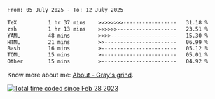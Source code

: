 <!--START_SECTION:waka-->

```txt
From: 05 July 2025 - To: 12 July 2025

TeX          1 hr 37 mins    >>>>>>>>-----------------   31.18 %
zsh          1 hr 13 mins    >>>>>>-------------------   23.51 %
YAML         48 mins         >>>>---------------------   15.30 %
HTML         21 mins         >>-----------------------   06.99 %
Bash         16 mins         >------------------------   05.12 %
TOML         15 mins         >------------------------   05.01 %
Other        15 mins         >------------------------   04.92 %
```

<!--END_SECTION:waka-->

<!-- [![grayxu's github stats](https://github-readme-stats.vercel.app/api?username=grayxu&count_private=true&show_icons=true)](https://github.com/grayxu) -->

Know more about me: [About - Gray's grind](https://www.grayxu.cn/).
<p align="left">
  <a href="https://wakatime.com/@c69eb31e-43a1-463f-8968-c3449e386f57"><img src="https://wakatime.com/badge/user/c69eb31e-43a1-463f-8968-c3449e386f57.svg" title="Total time coded since Feb 28 2023" /></a>
</p>

